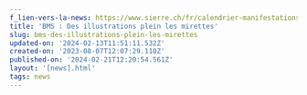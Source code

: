 ```yaml
---
f_lien-vers-la-news: https://www.sierre.ch/fr/calendrier-manifestations-1738.html
title: 'BMS : Des illustrations plein les mirettes'
slug: bms-des-illustrations-plein-les-mirettes
updated-on: '2024-02-13T11:51:11.532Z'
created-on: '2023-08-07T12:07:29.110Z'
published-on: '2024-02-21T12:20:54.561Z'
layout: '[news].html'
tags: news
---
```



